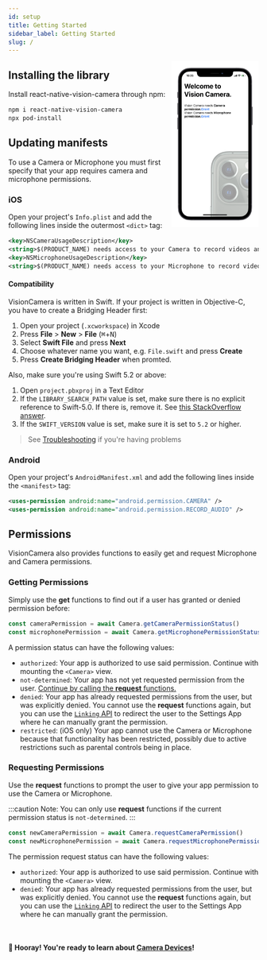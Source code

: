 ```yaml
---
id: setup
title: Getting Started
sidebar_label: Getting Started
slug: /
---
```


<div>
  <img align="right" width="35%" src="../static/img/example_intro.png" />
</div>

## Installing the library

Install react-native-vision-camera through npm:

```sh
npm i react-native-vision-camera
npx pod-install
```

## Updating manifests

To use a Camera or Microphone you must first specify that your app requires camera and microphone permissions.

### iOS

Open your project's `Info.plist` and add the following lines inside the outermost `<dict>` tag:

```xml
<key>NSCameraUsageDescription</key>
<string>$(PRODUCT_NAME) needs access to your Camera to record videos and capture photos.</string>
<key>NSMicrophoneUsageDescription</key>
<string>$(PRODUCT_NAME) needs access to your Microphone to record videos with audio.</string>
```

#### Compatibility

VisionCamera is written in Swift. If your project is written in Objective-C, you have to create a Bridging Header first:

1. Open your project (`.xcworkspace`) in Xcode
2. Press **File** > **New** > **File** (<kbd>⌘</kbd>+<kbd>N</kbd>)
3. Select **Swift File** and press **Next**
4. Choose whatever name you want, e.g. `File.swift` and press **Create**
5. Press **Create Bridging Header** when promted.

Also, make sure you're using Swift 5.2 or above:

1. Open `project.pbxproj` in a Text Editor
2. If the `LIBRARY_SEARCH_PATH` value is set, make sure there is no explicit reference to Swift-5.0. If there is, remove it. See [this StackOverflow answer](https://stackoverflow.com/a/66281846/1123156).
3. If the `SWIFT_VERSION` value is set, make sure it is set to `5.2` or higher.

> See [Troubleshooting](troubleshooting) if you're having problems

### Android

Open your project's `AndroidManifest.xml` and add the following lines inside the `<manifest>` tag:

```xml
<uses-permission android:name="android.permission.CAMERA" />
<uses-permission android:name="android.permission.RECORD_AUDIO" />
```

## Permissions

VisionCamera also provides functions to easily get and request Microphone and Camera permissions.

### Getting Permissions

Simply use the **get** functions to find out if a user has granted or denied permission before:

```ts
const cameraPermission = await Camera.getCameraPermissionStatus()
const microphonePermission = await Camera.getMicrophonePermissionStatus()
```

A permission status can have the following values:

* `authorized`: Your app is authorized to use said permission. Continue with mounting the `<Camera>` view.
* `not-determined`: Your app has not yet requested permission from the user. [Continue by calling the **request** functions.](#requesting-permissions)
* `denied`: Your app has already requested permissions from the user, but was explicitly denied. You cannot use the **request** functions again, but you can use the [`Linking` API](https://reactnative.dev/docs/linking#opensettings) to redirect the user to the Settings App where he can manually grant the permission.
* `restricted`: (iOS only) Your app cannot use the Camera or Microphone because that functionality has been restricted, possibly due to active restrictions such as parental controls being in place.

### Requesting Permissions

Use the **request** functions to prompt the user to give your app permission to use the Camera or Microphone.

:::caution
Note: You can only use **request** functions if the current permission status is `not-determined`.
:::

```ts
const newCameraPermission = await Camera.requestCameraPermission()
const newMicrophonePermission = await Camera.requestMicrophonePermission()
```

The permission request status can have the following values:

* `authorized`: Your app is authorized to use said permission. Continue with mounting the `<Camera>` view.
* `denied`: Your app has already requested permissions from the user, but was explicitly denied. You cannot use the **request** functions again, but you can use the [`Linking` API](https://reactnative.dev/docs/linking#opensettings) to redirect the user to the Settings App where he can manually grant the permission.

<br />

#### 🎉 Hooray! You're ready to learn about [Camera Devices](devices)!
